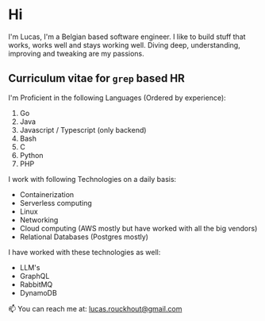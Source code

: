 # Hi

I'm Lucas, I'm a Belgian based software engineer. I like to build stuff that works, works well and stays working well. Diving deep, understanding, improving and tweaking are my passions.

## Curriculum vitae for `grep` based HR

I'm Proficient in the following Languages (Ordered by experience):
1. Go
2. Java
3. Javascript / Typescript (only backend)
4. Bash
5. C
6. Python
7. PHP

I work with following Technologies on a daily basis:
* Containerization
* Serverless computing
* Linux
* Networking
* Cloud computing (AWS mostly but have worked with all the big vendors)
* Relational Databases (Postgres mostly)

I have worked with these technologies as well:
* LLM's
* GraphQL
* RabbitMQ
* DynamoDB

📫 You can reach me at: lucas.rouckhout@gmail.com

